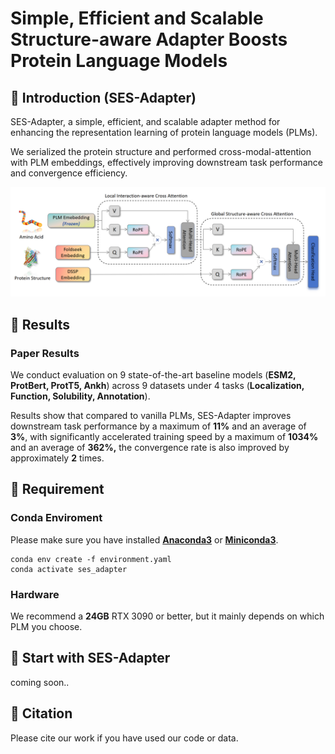# Simple, Efficient and Scalable Structure-aware Adapter Boosts Protein Language Models

## 🚀 Introduction (SES-Adapter)

SES-Adapter, a simple, efficient, and scalable adapter method for enhancing the representation learning of protein language models (PLMs). 

We serialized the protein structure and performed cross-modal-attention with PLM embeddings, effectively improving downstream task performance and convergence efficiency.

<img src="img/framework.png" alt="Logo">

## 📑 Results

### Paper Results

We conduct evaluation on 9 state-of-the-art baseline models (**ESM2, ProtBert, ProtT5, Ankh**) across 9 datasets under 4 tasks (**Localization, Function, Solubility, Annotation**).

Results show that compared to vanilla PLMs, SES-Adapter improves downstream task performance by a maximum of **11%** and an average of **3%**, with significantly accelerated training speed by a maximum of **1034%** and an average of **362%,** the convergence rate is also improved by approximately **2** times.

## 🛫 Requirement

### Conda Enviroment

Please make sure you have installed **[Anaconda3](https://www.anaconda.com/download)** or **[Miniconda3](https://docs.conda.io/projects/miniconda/en/latest/)**.

```
conda env create -f environment.yaml
conda activate ses_adapter
```

### Hardware

We recommend a **24GB** RTX 3090 or better, but it mainly depends on which PLM you choose.

## 🧬 Start with SES-Adapter

coming soon..

## 🙌 Citation

Please cite our work if you have used our code or data.

```

```

